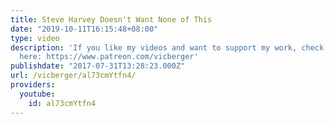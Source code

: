 ```yaml
---
title: Steve Harvey Doesn't Want None of This
date: "2019-10-11T16:15:48+08:00"
type: video
description: 'If you like my videos and want to support my work, check out my Patreon
  here: https://www.patreon.com/vicberger'
publishdate: "2017-07-31T13:28:23.000Z"
url: /vicberger/al73cmYtfn4/
providers:
  youtube:
    id: al73cmYtfn4
---
```

